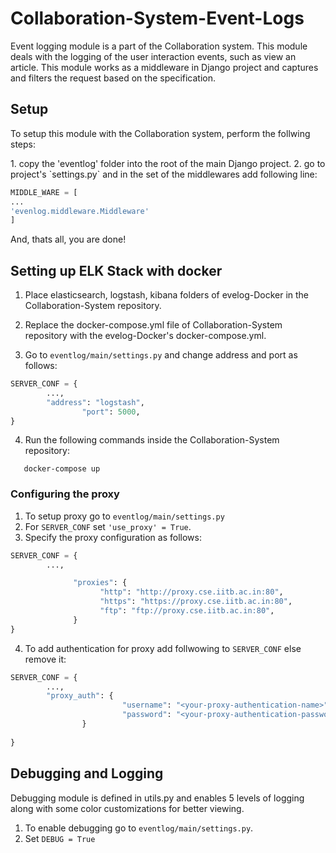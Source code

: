 # Collaboration-System-Event-Logs

<p>
Event logging module is a part of the Collaboration system. This module deals with the logging of the user interaction events, such as view an article.
This module works as a middleware in Django project and captures and filters the request based on the specification.
</p>

## Setup

<p>To setup this module with the Collaboration system, perform the follwing steps:</p>
1. copy the 'eventlog' folder into the root of the main Django project.
2. go to project's `settings.py` and in the set of the middlewares add following line:

```python
MIDDLE_WARE = [
...
'evenlog.middleware.Middleware'
]
```

And, thats all, you are done!

## Setting up ELK Stack with docker

1. Place elasticsearch, logstash, kibana folders of evelog-Docker in the Collaboration-System repository.

2. Replace the docker-compose.yml file of Collaboration-System repository with the evelog-Docker's docker-compose.yml.

3. Go to `eventlog/main/settings.py` and change address and port as follows:
```python
SERVER_CONF = {
		...,
		"address": "logstash",
                "port": 5000,
}
```
4. Run the following commands inside the Collaboration-System repository:
```docker-compose build
   docker-compose up
```

### Configuring the proxy

1. To setup proxy go to `eventlog/main/settings.py` 
2. For `SERVER_CONF` set `'use_proxy' = True`.
3. Specify the proxy configuration as follows:
```python
SERVER_CONF = {
		...,

              "proxies": {
                    "http": "http://proxy.cse.iitb.ac.in:80",
                    "https": "https://proxy.cse.iitb.ac.in:80",
                    "ftp": "ftp://proxy.cse.iitb.ac.in:80",
              }
}
```
4. To add authentication for proxy add follwowing to `SERVER_CONF` else remove it:
```python
SERVER_CONF = {
		...,
		"proxy_auth": {
                         "username": "<your-proxy-authentication-name>",
                         "password": "<your-proxy-authentication-password>"
                }
	
}

```

##  Debugging and Logging

Debugging module is defined in utils.py and enables 5 levels of logging along with some color customizations for better viewing.

1. To enable debugging go to `eventlog/main/settings.py`.
2. Set `DEBUG = True`




